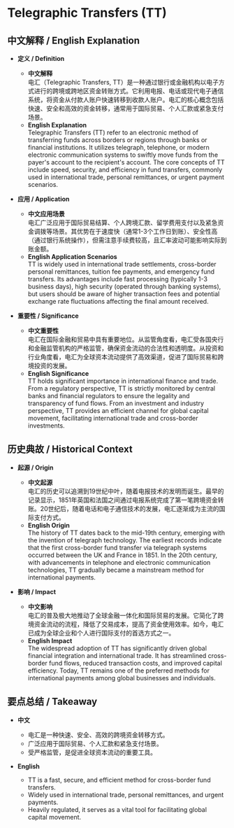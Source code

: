 # Telegraphic Transfers (TT)

## 中文解释 / English Explanation

* **定义 / Definition**  
  - **中文解释**  
    电汇（Telegraphic Transfers, TT）是一种通过银行或金融机构以电子方式进行的跨境或跨地区资金转账方式。它利用电报、电话或现代电子通信系统，将资金从付款人账户快速转移到收款人账户。电汇的核心概念包括快速、安全和高效的资金转移，通常用于国际贸易、个人汇款或紧急支付场景。  
  - **English Explanation**  
    Telegraphic Transfers (TT) refer to an electronic method of transferring funds across borders or regions through banks or financial institutions. It utilizes telegraph, telephone, or modern electronic communication systems to swiftly move funds from the payer's account to the recipient's account. The core concepts of TT include speed, security, and efficiency in fund transfers, commonly used in international trade, personal remittances, or urgent payment scenarios.

* **应用 / Application**  
  - **中文应用场景**  
    电汇广泛应用于国际贸易结算、个人跨境汇款、留学费用支付以及紧急资金调拨等场景。其优势在于速度快（通常1-3个工作日到账）、安全性高（通过银行系统操作），但需注意手续费较高，且汇率波动可能影响实际到账金额。  
  - **English Application Scenarios**  
    TT is widely used in international trade settlements, cross-border personal remittances, tuition fee payments, and emergency fund transfers. Its advantages include fast processing (typically 1-3 business days), high security (operated through banking systems), but users should be aware of higher transaction fees and potential exchange rate fluctuations affecting the final amount received.

* **重要性 / Significance**  
  - **中文重要性**  
    电汇在国际金融和贸易中具有重要地位。从监管角度看，电汇受各国央行和金融监管机构的严格监管，确保资金流动的合法性和透明度。从投资和行业角度看，电汇为全球资本流动提供了高效渠道，促进了国际贸易和跨境投资的发展。  
  - **English Significance**  
    TT holds significant importance in international finance and trade. From a regulatory perspective, TT is strictly monitored by central banks and financial regulators to ensure the legality and transparency of fund flows. From an investment and industry perspective, TT provides an efficient channel for global capital movement, facilitating international trade and cross-border investments.

## 历史典故 / Historical Context

* **起源 / Origin**  
  - **中文起源**  
    电汇的历史可以追溯到19世纪中叶，随着电报技术的发明而诞生。最早的记录显示，1851年英国和法国之间通过电报系统完成了第一笔跨境资金转账。20世纪后，随着电话和电子通信技术的发展，电汇逐渐成为主流的国际支付方式。  
  - **English Origin**  
    The history of TT dates back to the mid-19th century, emerging with the invention of telegraph technology. The earliest records indicate that the first cross-border fund transfer via telegraph systems occurred between the UK and France in 1851. In the 20th century, with advancements in telephone and electronic communication technologies, TT gradually became a mainstream method for international payments.

* **影响 / Impact**  
  - **中文影响**  
    电汇的普及极大地推动了全球金融一体化和国际贸易的发展。它简化了跨境资金流动的流程，降低了交易成本，提高了资金使用效率。如今，电汇已成为全球企业和个人进行国际支付的首选方式之一。  
  - **English Impact**  
    The widespread adoption of TT has significantly driven global financial integration and international trade. It has streamlined cross-border fund flows, reduced transaction costs, and improved capital efficiency. Today, TT remains one of the preferred methods for international payments among global businesses and individuals.

## 要点总结 / Takeaway

* **中文**  
  - 电汇是一种快速、安全、高效的跨境资金转移方式。  
  - 广泛应用于国际贸易、个人汇款和紧急支付场景。  
  - 受严格监管，是促进全球资本流动的重要工具。  

* **English**  
  - TT is a fast, secure, and efficient method for cross-border fund transfers.  
  - Widely used in international trade, personal remittances, and urgent payments.  
  - Heavily regulated, it serves as a vital tool for facilitating global capital movement.